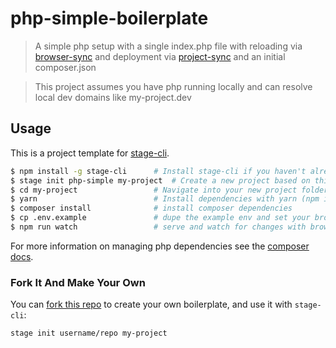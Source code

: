 # php-simple-boilerplate

> A simple php setup with a single index.php file with reloading via [browser-sync](https://www.npmjs.com/package/browser-sync) and deployment via [project-sync](https://www.npmjs.com/package/project-sync) and an initial composer.json

> This project assumes you have php running locally and can resolve local dev domains like my-project.dev

## Usage

This is a project template for [stage-cli](https://github.com/steven-klein/stage-cli).

``` bash
$ npm install -g stage-cli      # Install stage-cli if you haven't already
$ stage init php-simple my-project  # Create a new project based on this template
$ cd my-project                 # Navigate into your new project folder
$ yarn                          # Install dependencies with yarn (npm install - if you don't use yarn)
$ composer install              # install composer dependencies
$ cp .env.example               # dupe the example env and set your browser-sync proxy (local dev domain)
$ npm run watch                 # serve and watch for changes with browser-sync
```

For more information on managing php dependencies see the [composer docs](https://getcomposer.org/).

### Fork It And Make Your Own

You can [fork this repo](https://help.github.com/articles/fork-a-repo/) to create your own boilerplate, and use it with `stage-cli`:

``` bash
stage init username/repo my-project
```
